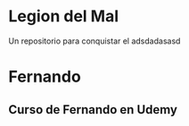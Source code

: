 # Legion del Mal
Un repositorio para conquistar el adsdadasasd




# Fernando


## Curso de Fernando en Udemy
